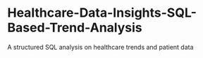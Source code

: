 # Healthcare-Data-Insights-SQL-Based-Trend-Analysis
A structured SQL analysis on healthcare trends and patient data
